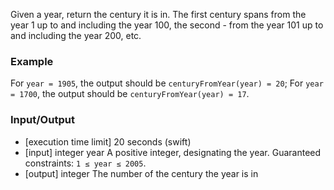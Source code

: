 Given a year, return the century it is in. The first century spans from the year 1 up to and including the year 100, the second - from the year 101 up to and including the year 200, etc.
### Example
For `year = 1905`, the output should be
`centuryFromYear(year) = 20`;
For `year = 1700`, the output should be
`centuryFromYear(year) = 17`.
### Input/Output

* [execution time limit] 20 seconds (swift)
* [input] integer year
A positive integer, designating the year.
Guaranteed constraints:
`1 ≤ year ≤ 2005`.
* [output] integer
The number of the century the year is in